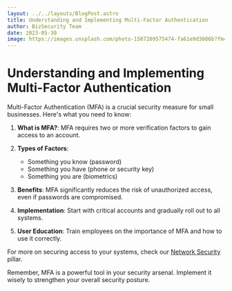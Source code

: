 ```yaml
---
layout: ../../layouts/BlogPost.astro
title: Understanding and Implementing Multi-Factor Authentication
author: BizSecurity Team
date: 2023-05-30
image: https://images.unsplash.com/photo-1507209575474-fa61e9d3086b?fm=jpg&q=60&w=3000&ixlib=rb-4.0.3&ixid=M3wxMjA3fDB8MHxzZWFyY2h8NTV8fHNtYWxsJTIwYnVzaW5lc3MlMjB3b2tyaW5nfGVufDB8fDB8fHww
---
```


# Understanding and Implementing Multi-Factor Authentication

Multi-Factor Authentication (MFA) is a crucial security measure for small businesses. Here's what you need to know:

1. **What is MFA?**: MFA requires two or more verification factors to gain access to an account.

2. **Types of Factors**:
   - Something you know (password)
   - Something you have (phone or security key)
   - Something you are (biometrics)

3. **Benefits**: MFA significantly reduces the risk of unauthorized access, even if passwords are compromised.

4. **Implementation**: Start with critical accounts and gradually roll out to all systems.

5. **User Education**: Train employees on the importance of MFA and how to use it correctly.

For more on securing access to your systems, check our [Network Security](/pillars/network-security) pillar.

Remember, MFA is a powerful tool in your security arsenal. Implement it wisely to strengthen your overall security posture.